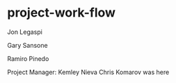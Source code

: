 # project-work-flow

Jon Legaspi


Gary Sansone

Ramiro Pinedo



Project Manager: Kemley Nieva
Chris Komarov was here


